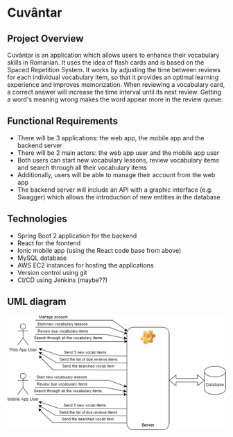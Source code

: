 # Cuvântar

  

## Project Overview

Cuvântar is an application which allows users to enhance their vocabulary skills in Romanian. It uses the idea of flash cards and is based on the Spaced Repetition System. It works by adjusting the time between reviews for each individual vocabulary item, so that it provides an optimal learning experience and improves memorization.  When reviewing a vocabulary card, a correct answer will increase the time interval until its next review. Getting a word's meaning wrong makes the word appear more in the review queue.  

  

##  Functional Requirements

 - There will be 3 applications: the web app, the mobile app and the backend server
 - There will be 2 main actors: the web app user and the mobile app user
 - Both users can start new vocabulary lessons, review vocabulary items and search through all their vocabulary items
 - Additionally, users will be able to manage their account from the web app
 - The backend server will include an API with a graphic interface (e.g. Swagger) which allows the introduction of new entities in the database

  

## Technologies

 - Spring Boot 2 application for the backend
 - React for the frontend
 - Ionic mobile app (using the React code base from above)
 - MySQL database
 - AWS EC2 instances for hosting the applications
 - Version control using git
 - CI/CD using Jenkins (maybe??)

## UML diagram
![alt text](https://github.com/mihai261/cuvantar-backend/blob/main/UML_diagram.png)
